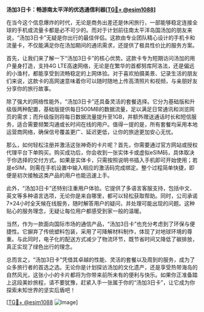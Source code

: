 **汤加3日卡：畅游南太平洋的优选通信利器[[TG💪+ @esim1088](https://t.me/s/esim1088)]**

在当今这个信息爆炸的时代，无论是商务出差还是休闲旅行，一部能够稳定连接全球的手机或流量卡都是必不可少的。而对于计划前往南太平洋岛国汤加的朋友来说，“汤加3日卡”无疑是你出行的最佳伴侣。这款由专业团队精心设计的手机卡和流量卡，不仅能满足你在汤加期间的通讯需求，还提供了极具性价比的服务方案。

首先，让我们来了解一下“汤加3日卡”的核心优势。这款卡专为短期访问汤加的用户量身打造，支持4G LTE高速网络，无论是在繁华的首都努库阿洛法，还是偏远的小渔村，都能享受到流畅稳定的上网体验。对于喜欢拍摄美景、记录生活的朋友们来说，这款卡的高网速意味着你可以随时随地上传高清照片和视频，与亲朋好友分享你的旅行故事。

除了强大的网络性能外，“汤加3日卡”还具备灵活的套餐选择。它分为基础版和升级版两种配置，基础版提供每日500MB的数据流量，足以满足日常通讯和浏览网页的需求；而升级版则将每日数据流量提升至1GB，并额外赠送通话时长和短信服务，适合需要频繁沟通或长时间在线的用户。值得一提的是，所有套餐均采用本地运营商网络，确保信号覆盖更广、延迟更低，让你的旅途更加安心无忧。

那么，如何轻松注册并激活这张神奇的卡片呢？首先，你需要通过官方网站或授权代理平台下单购买。购买成功后，你会收到一张实体卡或虚拟eSIM码，具体取决于你选择的交付方式。如果是实体卡，只需按照说明书插入手机即可开始使用；若是eSIM，则需在手机设置中输入相应的激活码完成绑定。整个过程简单快捷，即便是初次接触这类产品的用户也能迅速上手。

此外，“汤加3日卡”还特别注重用户体验。它提供了多语言客服支持，包括中文、英文等多种语言选项，无论你是来自哪里，都可以轻松获取帮助。同时，公司承诺7×24小时全天候在线服务，随时解答用户的疑问，并处理可能出现的问题。这种贴心的服务理念，无疑让每位用户都感受到家一般的温暖。

当然，作为一款面向国际市场的通信产品，“汤加3日卡”也充分考虑到了环保与便捷性。它摒弃了传统塑料包装，采用了可降解材料制作，体现了对地球环境的尊重。与此同时，电子化的配送方式减少了物流环节，既节省时间又降低了碳排放，真正实现了绿色出行的理念。

总而言之，“汤加3日卡”凭借其卓越的性能、灵活的套餐以及周到的服务，成为了众多旅行者的首选之选。无论你是计划探访汤加的文化遗产，还是享受热带海岛的自然风光，这张小小的卡片都将为你带来前所未有的便利与快乐。如果你正准备踏上这段美妙旅程，请不要犹豫，赶紧入手一张属于你的“汤加3日卡”，让它成为你探索未知世界的坚实后盾吧！

[[TG💪+ @esim1088](https://t.me/s/esim1088) ![Image](https://i.postimg.cc/4NQfJmqS/Snipaste-2025-05-13-00-14-12.png)]